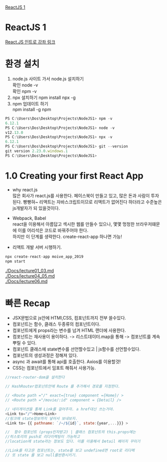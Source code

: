 [ReactJS 1](https://dosimpact.github.io/movie_app_2019/)

# ReactJS 1

[React.JS 인트로 강좌 링크](https://academy.nomadcoders.co/courses/216871/lectures/10881272)

# 환경 설치

1. node.js 사이트 가서 node.js 설치하기  
   확인 node -v  
   확인 npm -v
2. npx 설치하기
   npm install npx -g
3. npm 업데이트 하기  
   npm install -g npm

```js
PS C:\Users\Dos\Desktop\Projects\NodeJS1> npm -v
6.12.1
PS C:\Users\Dos\Desktop\Projects\NodeJS1> node -v
v12.13.0
PS C:\Users\Dos\Desktop\Projects\NodeJS1> npx -v
6.12.1
PS C:\Users\Dos\Desktop\Projects\NodeJS1> git --version
git version 2.23.0.windows.1
PS C:\Users\Dos\Desktop\Projects\NodeJS1>
```

# 1.0 Creating your first React App

- why react.js  
  많은 회사가 react.js를 사용한다. 페이스북이 만들고 있고, 많은 돈과 사람이 투자된다. 빵빵혀~
  리액트는 자바스크립트이므로 리액트가 없어진다 하더라고 수준높은 js개발자가 되 있을것이다.

- Webpack, Babel  
  react을 이용해서 아름답고 섹시한 웹를 만들수 있으나, 몇몇 멍청한 브라우저떄문에 이를 어리석은 코드로 바꿔주어야 한다.  
  하지만 이 단계를 생략한다. create-react-app 하나면 가능!

- 리액트 개발 서버 시행하기.

```js
npx create-react-app moive_app_2019
npm start
```

[./Docs/lecture01_03.md](./Docs/lecture01_03.md)  
[./Docs/lecture04_05.md](./Docs/lecture04_05.md)  
[./Docs/lecture06.md](./Docs/lecture06.md)

# 빠른 Recap

- JSX문법으로 js안에 HTMl,CSS, 컴포넌트까지 전부 쓸수있다.
- 컴포넌트는 함수, 클래스 두종류의 컴포넌트이다.
- 컴포넌트에게 props라는 변수를 넘겨 HTML 랜더에 사용한다.
- 컴포넌트는 재사용이 용이하다. -> 리스트데이터.map을 통해 -> 컴포넌트를 계속 뿌릴 수 있다.
- 컴포넌트 클래스에 state변수를 선언할수있고 | js함수를 선언할수있다.
- 컴포넌트의 생성과정은 정해져 있다.
- async 과 await를 통해 api를 호출한다. Axios를 이용할것!
- CSS는 컴포넌트에서 임포트 해줘서 사용가능.

```js
//react-router-dom을 설치한다

// HashRouter컴포넌트안에 Route 를 추가해서 경로를 지정한다.

// <Route path ="/" exact={true} component ={Home}/ >
// <Route path ="/movie/:id" component = {Detail} />

// 네이게이션을 통해 Link를 걸어주자. a href대신 쓰는거야.
<Link to="/">Home<Link>
//링크에 state정보까지 넣어서 보내보자.
<Link to= {{ pathname: `/~/${id}`, state:{year,...}}} >

//  함수 컴포넌트 (props인자받고) | 클래스 컴포넌트의 this.props에는
//히스토리의 push로 리다이렉팅이 가능하고
//location에 state라는 정보도 있다. 이를 이용해서 Detail 페이지 꾸미기

//Link를 타고온 컴포넌트는, state를 보고 undefined면 root로 리다렉
// 또 state 를 보고 null를반환시키기.
```
